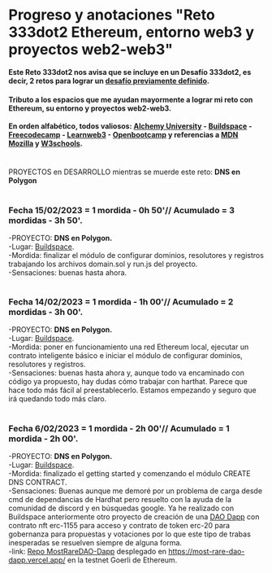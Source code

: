 # Progreso y anotaciones "Reto 333dot2 Ethereum, entorno web3 y proyectos web2-web3"  
**Este Reto 333dot2 nos avisa que se incluye en un Desafío 333dot2, es decir, 2 retos para lograr un [desafío previamente definido](https://github.com/Eccedev/Desafio-333dot2-JS-ETH).**  
#### Tributo a los espacios que me ayudan mayormente a lograr mi reto con Ethereum, su entorno y proyectos web2-web3.  
**En orden alfabético, todos valiosos: [Alchemy University](https://university.alchemy.com/home) - [Buildspace](https://buildspace.so/) - [Freecodecamp](https://www.freecodecamp.org/learn) - [Learnweb3](https://learnweb3.io/) - [Openbootcamp](https://open-bootcamp.com/) y referencias a [MDN Mozilla](https://developer.mozilla.org/es/docs/Learn/JavaScript) y [W3schools](https://www.w3schools.com/js/default.asp).**  
#
PROYECTOS en DESARROLLO mientras se muerde este reto: **DNS en Polygon**
# 
### Fecha 15/02/2023 = 1 mordida - 0h 50'// Acumulado = 3 mordidas - 3h 50'.    
-PROYECTO: **DNS en Polygon.**    
-Lugar: [Buildspace](https://buildspace.so/p/build-polygon-ens).    
-Mordida: finalizar el módulo de configurar dominios, resolutores y registros trabajando los archivos domain.sol y run.js del proyecto.    
-Sensaciones: buenas hasta ahora.  
# 
### Fecha 14/02/2023 = 1 mordida - 1h 00'// Acumulado = 2 mordidas - 3h 00'.    
-PROYECTO: **DNS en Polygon.**    
-Lugar: [Buildspace](https://buildspace.so/p/build-polygon-ens).    
-Mordida: poner en funcionamiento una red Ethereum local, ejecutar un contrato inteligente básico e iniciar el módulo de configurar dominios, resolutores y registros.    
-Sensaciones: buenas hasta ahora y, aunque todo va encaminado con código ya propuesto, hay dudas cómo trabajar con harthat. Parece que hace todo más fácil al preestablecerlo. Estamos empezando y seguro que irá quedando todo más claro.    
# 
### Fecha 6/02/2023 = 1 mordida - 2h 00'// Acumulado = 1 mordida - 2h 00'.    
-PROYECTO: **DNS en Polygon.**    
-Lugar: [Buildspace](https://buildspace.so/p/build-polygon-ens).    
-Mordida: finalizado el getting started y comenzando el módulo CREATE DNS CONTRACT.    
-Sensaciones: Buenas aunque me demoré por un problema de carga desde cmd de dependancias de Hardhat pero resuelto con la ayuda de la comunidad de discord y en búsquedas google. Ya he realizado con Buildspace anteriormente otro proyecto de creación de una [DAO Dapp](https://github.com/Eccedev/MostRareDAO-Dapp) con contrato nft erc-1155 para acceso y contrato de token erc-20 para gobernanza para propuestas y votaciones por lo que este tipo de trabas inesperadas se resuelven siempre de alguna forma.   
-link: [Repo MostRareDAO-Dapp](https://github.com/Eccedev/MostRareDAO-Dapp) desplegado en https://most-rare-dao-dapp.vercel.app/ en la testnet Goerli de Ethereum.


